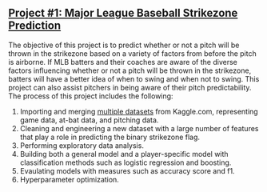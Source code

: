 ## [Project #1: Major League Baseball Strikezone Prediction](https://github.com/etsc9287/Strikezone-Project)

The objective of this project is to predict whether or not a pitch will be thrown in the strikezone based on a variety of factors from before the pitch is airborne. 
If MLB batters and their coaches are aware of the diverse factors influencing whether or not a pitch will be thrown in the strikezone, batters will have a better idea of when to swing and when not to swing.  This project can also assist pitchers in being aware of their pitch predictability.  The process of this project includes the following:

1. Importing and merging [multiple datasets](https://www.kaggle.com/pschale/mlb-pitch-data-20152018) from Kaggle.com, representing game data, at-bat data, and pitching data.
2. Cleaning and engineering a new dataset with a large number of features that play a role in predicting the binary strikezone flag.
3. Performing exploratory data analysis.
4. Building both a general model and a player-specific model with classification methods such as logistic regression and boosting.
5. Evaulating models with measures such as accuracy score and f1.
6. Hyperparameter optimization.

